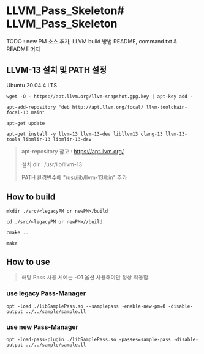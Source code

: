 # LLVM_Pass_Skeleton# LLVM_Pass_Skeleton
TODO : new PM 소스 추가, LLVM build 방법 README, command.txt & README 머지

##
## LLVM-13 설치 및 PATH 설정

Ubuntu 20.04.4 LTS
```
wget -O - https://apt.llvm.org/llvm-snapshot.gpg.key | apt-key add -

apt-add-repository "deb http://apt.llvm.org/focal/ llvm-toolchain-focal-13 main" 

apt-get update

apt-get install -y llvm-13 llvm-13-dev libllvm13 clang-13 llvm-13-tools libmlir-13 libmlir-13-dev
```

> apt-repository 참고 : https://apt.llvm.org/
> 
> 설치 dir : /usr/lib/llvm-13 
>
> PATH 환경변수에 "/usr/lib/llvm-13/bin" 추가

##
## How to build
```
mkdir ./src/<legacyPM or newPM>/build

cd ./src/<legacyPM or newPM>//build

cmake ..

make
```

##
## How to use
> 해당 Pass 사용 시에는 -O1 옵션 사용해야만 정상 작동함. 
### use legacy Pass-Manager
```
opt -load ./libSamplePass.so --samplepass -enable-new-pm=0 -disable-output ../../sample/sample.ll
```

### use new Pass-Manager
```
opt -load-pass-plugin ./libSamplePass.so -passes=sample-pass -disable-output ../../sample/sample.ll
```

